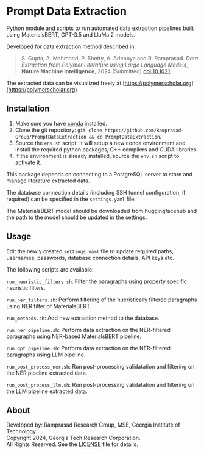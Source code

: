 # Prompt Data Extraction
Python module and scripts to run automated data extraction pipelines built using MaterialsBERT, GPT-3.5 and LlaMa 2 models.

Developed for data extraction method described in:
> S. Gupta, A. Mahmood, P. Shetty, A. Adeboye and R. Ramprasad.
> *Data Extraction from Polymer Literature using Large Language Models*,
> **Nature Machine Intelligence**, 2024 (Submitted)
> [doi:10.1021](https://doi.org/10.1021 "DOI")

The extracted data can be visualized freely at [https://polymerscholar.org](https://polymerscholar.org)

## Installation
1. Make sure you have [conda](https://docs.anaconda.com/free/miniconda/index.html) installed.
2. Clone the git repository: `git clone https://github.com/Ramprasad-Group/PromptDataExtraction && cd PromptDataExtraction`.
3. Source the `env.sh` script. It will setup a new conda environment and install the required python packages, C++ compilers and CUDA libraries.
4. If the environment is already installed, source the `env.sh` script to activate it.

This package depends on connecting to a PostgreSQL server to store and manage literature extracted data.

The database connection details (including SSH tunnel configuration, if required) can be specified in the `settings.yaml` file.

The MaterialsBERT model should be downloaded from huggingfacehub and the path to
the model should be updated in the settings.

## Usage
Edit the newly created `settings.yaml` file to update required paths, usernames, passwords, database connection details, API keys etc.

The following scripts are available:

`run_heuristic_filters.sh`: Filter the paragraphs using property specific heuristic filters.

`run_ner_filters.sh`: Perform filtering of the hueristically filtered paragraphs
using NER filter of MaterialsBERT.

`run_methods.sh`: Add new extraction method to the database.

`run_ner_pipeline.sh`: Perform data extraction on the NER-filtered paragraphs
using NER-based MaterialsBERT pipeline.

`run_gpt_pipeline.sh`: Perform data extraction on the NER-filtered paragraphs
using LLM pipeline.

`run_post_process_ner.sh`: Run post-processing validatation and filtering on the
NER pipeline extracted data.

`run_post_process_llm.sh`: Run post-processing validatation and filtering on the
LLM pipeline extracted data.

## About
Developed by: Ramprasad Research Group, MSE, Goergia Institute of Technology.\
Copyright 2024, Georgia Tech Research Corporation.\
All Rights Reserved. See the [LICENSE](blob/main/LICENSE) file for details.
